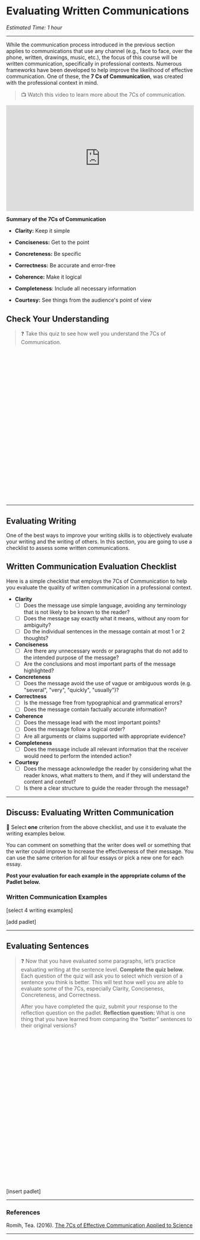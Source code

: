 # Evaluating Written Communications

*Estimated Time: 1 hour*

---

While the communication process introduced in the previous section applies to communications that use any channel (e.g., face to face, over the phone, written, drawings, music, etc.), the focus of this course will be written communication, specifically in professional contexts. Numerous frameworks have been developed to help improve the likelihood of effective communication. One of these, the **7 Cs of Communication**, was created with the professional context in mind.

> 📺 Watch this video to learn more about the 7Cs of communication.

<div style="position: relative; padding-bottom: 56.25%; height: 0;"><iframe src="https://www.youtube.com/embed/sYBw9-8eCuM" title="YouTube video player" frameborder="0" allow="accelerometer; autoplay; clipboard-write; encrypted-media; gyroscope; picture-in-picture" allowfullscreen style="position: absolute; top: 0; left: 0; width: 100%; height: 100%;"></iframe></div>

**Summary of the 7Cs of Communication**

- **Clarity:** Keep it simple

- **Conciseness:** Get to the point

- **Concreteness:** Be specific

- **Correctness:** Be accurate and error-free

- **Coherence:** Make it logical

- **Completeness**: Include all necessary information

- **Courtesy:** See things from the audience's point of view


## Check Your Understanding

> ❓ Take this quiz to see how well you understand the 7Cs of Communication.

<div data-tf-widget="dlN58SPI" data-tf-iframe-props="title=7Cs of Communication" data-tf-medium="snippet" style="width:100%;height:400px;"></div><script src="//embed.typeform.com/next/embed.js"></script>

---

## Evaluating Writing 

One of the best ways to improve your writing skills is to objectively evaluate your writing and the writing of others. In this section, you are going to use a checklist to assess some written communications.

## Written Communication Evaluation Checklist

Here is a simple checklist that employs the 7Cs of Communication to help you evaluate the quality of written communication in a professional context. 

- **Clarity**
    - [ ]  Does the message use simple language, avoiding any terminology that is not likely to be known to the reader?
    - [ ]  Does the message say exactly what it means, without any room for ambiguity?
    - [ ]  Do the individual sentences in the message contain at most 1 or 2 thoughts?
- **Conciseness**
    - [ ]  Are there any unnecessary words or paragraphs that do not add to the intended purpose of the message?
    - [ ]  Are the conclusions and most important parts of the message highlighted?
- **Concreteness**
    - [ ]  Does the message avoid the use of vague or ambiguous words (e.g. "several", "very", "quickly", "usually")?
- **Correctness**
    - [ ]  Is the message free from typographical and grammatical errors?
    - [ ]  Does the message contain factually accurate information?
- **Coherence**
    - [ ]  Does the message lead with the most important points?
    - [ ]  Does the message follow a logical order?
    - [ ]  Are all arguments or claims supported with appropriate evidence?
- **Completeness**
    - [ ]  Does the message include all relevant information that the receiver would need to perform the intended action?
- **Courtesy**
    - [ ]  Does the message acknowledge the reader by considering what the reader knows, what matters to them, and if they will understand the content and context?
    - [ ]  Is there a clear structure to guide the reader through the message?

---

## Discuss: Evaluating Written Communication

<aside>


💬 Select **one** criterion from the above checklist, and use it to evaluate the writing examples below. 

You can comment on something that the writer does well or something that the writer could improve to increase the effectiveness of their message. You can use the same criterion for all four essays or pick a new one for each essay. 

**Post your evaluation for each example in the appropriate column of the Padlet below.**

</aside>

### Written Communication Examples

[select 4 writing examples]

[add padlet]

---

## Evaluating Sentences

> ❓ Now that you have evaluated some paragraphs, let’s practice evaluating writing at the sentence level. 
> **Complete the quiz below.** Each question of the quiz will ask you to select which version of a sentence you think is better. This will test how well you are able to evaluate some of the 7Cs, especially Clarity, Conciseness, Concreteness, and Correctness.
>
> After you have completed the quiz, submit your response to the reflection question on the padlet.
**Reflection question:** What is one thing that you have learned from comparing the “better” sentences to their original versions?


<div data-tf-widget="nlghneFr" data-tf-iframe-props="title=Better Sentence" data-tf-medium="snippet" style="width:100%;height:400px;"></div><script src="//embed.typeform.com/next/embed.js"></script>

[insert padlet]

---

### References

Romih, Tea. (2016). [The 7Cs of Effective Communication Applied to Science](https://www.seyens.com/7cs-effective-communication-science/)

---

